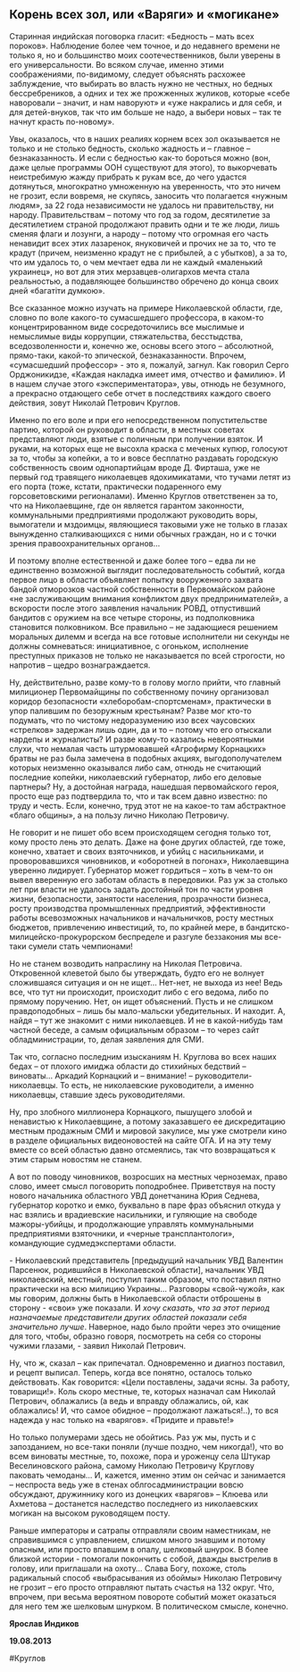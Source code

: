## **Корень всех зол,**  **или** **«Варяги» и «могикане»**

Старинная индийская поговорка гласит: «Бедность – мать всех пороков». Наблюдение более чем точное, и до недавнего времени не только я, но и большинство моих соотечественников, были уверены в его универсальности. Во всяком случае, именно этими соображениями, по-видимому, следует объяснять расхожее заблуждение, что выбирать во власть нужно не честных, но бедных бессребреников, а одних и тех же прожженных жуликов, которые «себе наворовали – значит, и нам наворуют» и «уже накрались и для себя, и для детей-внуков, так что им больше не надо, а выбери новых – так те начнут красть по-новому».

Увы, оказалось, что в наших реалиях корнем всех зол оказывается не только и не столько бедность, сколько жадность и – главное – безнаказанность. И если с бедностью как-то бороться можно (вон, даже целые программы ООН существуют для этого), то выкорчевать неистребимую жажду прибрать к рукам все, до чего удастся дотянуться, многократно умноженную на уверенность, что это ничем не грозит, если вовремя, не скупясь, заносить что полагается «нужным людям», за 22 года независимости не удалось ни правительству, ни народу. Правительствам – потому что год за годом, десятилетие за десятилетием страной продолжают править одни и те же люди, лишь сменяя флаги и лозунги, а народу – потому что огромная его часть ненавидит всех этих лазаренок, януковичей и прочих не за то, что те крадут (причем, неизменно крадут не с прибылей, а с убытков), а за то, что им удалось то, о чем мечтает едва ли не каждый «маленький украинец», но вот для этих мерзавцев-олигархов мечта стала реальностью, а подавляющее большинство обречено до конца своих дней «багатіти думкою».

Все сказанное можно изучать на примере Николаевской области, где, словно по воле какого-то сумасшедшего профессора, в каком-то концентрированном виде сосредоточились все мыслимые и немыслимые виды коррупции, стяжательства, бесстыдства, вседозволенности и, конечно же, основы всего этого – абсолютной, прямо-таки, какой-то эпической, безнаказанности. Впрочем, «сумасшедший профессор» - это я, пожалуй, загнул. Как говорил Серго Орджоникидзе, «Каждая накладка имеет имя, отчество и фамилию». И в нашем случае этого «экспериментатора», увы, отнюдь не безумного, а прекрасно отдающего себе отчет в последствиях каждого своего действия, зовут Николай Петрович Круглов.

Именно по его воле и при его непосредственном попустительстве партию, которой он руководит в области, в местных советах представляют люди, взятые с поличным при получении взяток. И руками, на которых еще не высохла краска с меченых купюр, голосуют за то, чтобы за копейки, а то и вовсе бесплатно раздавать городскую собственность своим однопартийцам вроде Д. Фирташа, уже не первый год травящего николаевцев ядохимикатами, что тучами летят из его порта (тоже, кстати, практически подаренного ему горсоветовскими регионалами). Именно Круглов ответственен за то, что на Николаевщине, где он является гарантом законности, коммунальными предприятиями продолжают руководить воры, вымогатели и мздоимцы, являющиеся таковыми уже не только в глазах вынужденно сталкивающихся с ними обычных граждан, но и с точки зрения правоохранительных органов…

И поэтому вполне естественной и даже более того – едва ли не единственно возможной выглядит последовательность событий, когда первое лицо в области объявляет попытку вооруженного захвата бандой отморозков частной собственности в Первомайском районе «не заслуживающим внимания конфликтом двух предпринимателей», а вскорости после этого заявления начальник РОВД, отпустивший бандитов с оружием на все четыре стороны, из подполковника становится полковником. Все правильно – не задающиеся решением моральных дилемм и всегда на все готовые исполнители ни секунды не должны сомневаться: инициативное, с огоньком, исполнение преступных приказов не только не наказывается по всей строгости, но напротив – щедро вознаграждается. 

Ну, действительно, разве кому-то в голову могло прийти, что главный милиционер Первомайщины по собственному почину организовал коридор безопасности «хлеборобам-спортсменам», практически в упор палившим по безоружным крестьянам? Разве мог кто-то подумать, что по чистому недоразумению изо всех чаусовских «стрелков» задержан лишь один, да и то – потому что его отыскали нардепы и журналисты? И разве кому-то казались невероятными слухи, что немалая часть штурмовавшей «Агрофирму Корнацких» братвы не раз была замечена в подобных акциях, выгодополучателем которых неизменно оказывался либо сам, отнюдь не считающий последние копейки, николаевский губернатор, либо его деловые партнеры? Ну, а достойная награда, нашедшая первомайского героя, просто еще раз подтвердила то, что и так всем давно известно: по труду и честь. Если, конечно, труд этот не на какое-то там абстрактное «благо общины», а на пользу лично Николаю Петровичу.

Не говорит и не пишет обо всем происходящем сегодня только тот, кому просто лень это делать. Даже на фоне других областей, где тоже, конечно, хватает и своих взяточников, и убийц с насильниками, и проворовавшихся чиновников, и «оборотней в погонах», Николаевщина уверенно лидирует. Губернатор может гордиться – хоть в чем-то он вывел вверенную его заботам область в передовики. Раз уж за столько лет при власти не удалось задать достойный тон по части уровня жизни, безопасности, занятости населения, прозрачности бизнеса, росту производства промышленных предприятий, эффективности работы всевозможных начальников и начальничков, росту местных бюджетов, привлечению инвестиций, то, по крайней мере, в бандитско-милицейско-прокурорском беспределе и разгуле беззакония мы все-таки сумели стать чемпионами!

Но не станем возводить напраслину на Николая Петровича. Откровенной клеветой было бы утверждать, будто его не волнует сложившаяся ситуация и он не ищет… Нет-нет, не выхода из нее! Ведь все, что тут ни происходит, происходит либо с его ведома, либо по прямому поручению. Нет, он ищет объяснений. Пусть и не слишком правдоподобных – лишь бы мало-мальски убедительных. И находит. А, найдя – тут же знакомит с ними николаевцев. И не в какой-нибудь там частной беседе, а самым официальным образом – то через сайт обладминистрации, то, делая заявления для СМИ.

Так что, согласно последним изысканиям Н. Круглова во всех наших бедах – от плохого имиджа области до стихийных бедствий – виноваты… Аркадий Корнацкий и – внимание! – руководители-николаевцы. То есть, не николаевские руководители, а именно николаевцы, ставшие здесь руководителями. 

Ну, про злобного миллионера Корнацкого, пышущего злобой и ненавистью к Николаевщине, а потому заказавшего ее дискредитацию местным продажным СМИ и мировой закулисе, мы уже смотрели кино в разделе официальных видеоновостей на сайте ОГА. И на эту тему вместе со всей областью давно отсмеялись, так что возвращаться к этим старым новостям не станем.

А вот по поводу чиновников, возросших на местных черноземах, право слово, имеет смысл поговорить поподробнее. Приветствуя на посту нового начальника областного УВД донетчанина Юрия Седнева, губернатор коротко и емко, буквально в паре фраз объяснил откуда у нас взялись и врадиевские насильники, и гуляющие на свободе мажоры-убийцы, и продолжающие управлять коммунальными предприятиями взяточники, и «черные трансплантологи», командующие судмедэкспертами области. 

\- Николаевский представитель [предыдущий начальник УВД Валентин Парсенюк, родившийся в Николаевской области], начальник УВД николаевский, местный, поступил таким образом, что поставил пятно практически на всю милицию Украины... Разговоры «свой-чужой», как мы говорим, должны быть в Николаевской области отброшены в сторону - «свои» уже показали. И *хочу сказать, что за этот период назначаемые представители других областей показали себя значительно лучше*. Наверное, надо было пройти через это очищение для того, чтобы, образно говоря, посмотреть на себя со стороны чужими глазами, - заявил Николай Петрович.

Ну, что ж, сказал – как припечатал. Одновременно и диагноз поставил, и рецепт выписал. Теперь, когда все понятно, осталось только действовать. Как говорится: «Цели поставлены, задачи ясны. За работу, товарищи!». Коль скоро местные, те, которых назначал сам Николай Петрович, облажались (а ведь и вправду облажались, ой, как облажались! И, что самое обидное – продолжают лажаться!..), то вся надежда у нас только на «варягов». «Придите и правьте!»

Но только полумерами здесь не обойтись. Раз уж мы, пусть и с запозданием, но все-таки поняли (лучше поздно, чем никогда!), что во всем виноваты местные, то, похоже, пора и уроженцу села Штукар Веселиновского района, самому Николаю Петровичу Круглову паковать чемоданы… И, кажется, именно этим он сейчас и занимается – неспроста ведь уже в стенах облгосадминистрации вовсю обсуждают, дружиннику кого из донецких «варягов» – Клюева или Ахметова – достанется наследство последнего из николаевских могикан на высоком руководящем посту.

Раньше императоры и сатрапы отправляли своим наместникам, не справившимся с управлением, слишком много знавшим и потому опасным, или просто впавшим в опалу, шелковый шнурок. В более близкой истории - помогали покончить с собой, дважды выстрелив в голову, или приглашали на охоту… Слава Богу, похоже, столь радикальный способ «выбрасывания из обоймы» Николаю Петровичу не грозит – его просто отправляют пытать счастья на 132 округ. Что, впрочем, при весьма вероятном повороте событий может оказаться для него тем же шелковым шнурком. В политическом смысле, конечно.

**Ярослав Индиков** 

**19.08.2013**

#Круглов 